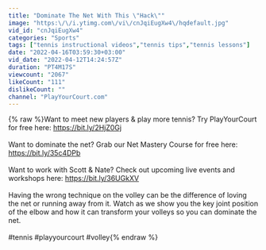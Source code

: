 ```yaml
---
title: "Dominate The Net With This \"Hack\""
image: "https:\/\/i.ytimg.com\/vi\/cnJqiEugXw4\/hqdefault.jpg"
vid_id: "cnJqiEugXw4"
categories: "Sports"
tags: ["tennis instructional videos","tennis tips","tennis lessons"]
date: "2022-04-16T03:59:30+03:00"
vid_date: "2022-04-12T14:24:57Z"
duration: "PT4M17S"
viewcount: "2067"
likeCount: "111"
dislikeCount: ""
channel: "PlayYourCourt.com"
---
```

{% raw %}Want to meet new players &amp; play more tennis?  Try PlayYourCourt for free here: <a rel="nofollow" target="blank" href="https://bit.ly/2HjZ0Gj">https://bit.ly/2HjZ0Gj</a><br /><br />Want to dominate the net? Grab our Net Mastery Course for free here: <a rel="nofollow" target="blank" href="https://bit.ly/35c4DPb">https://bit.ly/35c4DPb</a><br /><br />Want to work with Scott &amp; Nate? Check out upcoming live events and workshops here: <a rel="nofollow" target="blank" href="https://bit.ly/36UGkXV">https://bit.ly/36UGkXV</a><br /><br />Having the wrong technique on the volley can be the difference of loving the net or running away from it. Watch as we show you the key joint position of the elbow and how it can transform your volleys so you can dominate the net.<br /><br />#tennis #playyourcourt #volley{% endraw %}
